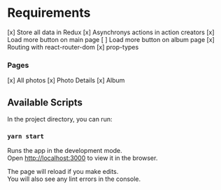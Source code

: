 # Requirements

[x] Store all data in Redux
[x] Asynchronys actions in action creators
[x] Load more button on main page
[ ] Load more button on album page
[x] Routing with react-router-dom
[x] prop-types

### Pages

[x] All photos
[x] Photo Details
[x] Album

## Available Scripts

In the project directory, you can run:

### `yarn start`

Runs the app in the development mode.\
Open [http://localhost:3000](http://localhost:3000) to view it in the browser.

The page will reload if you make edits.\
You will also see any lint errors in the console.
